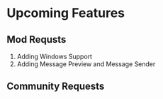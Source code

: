 # Upcoming Features

## Mod Requsts
1. Adding Windows Support
2. Adding Message Preview and Message Sender
## Community Requests